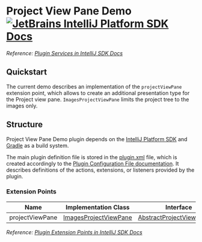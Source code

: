 # Project View Pane Demo [![JetBrains IntelliJ Platform SDK Docs](https://jb.gg/badges/docs.svg)][docs]
*Reference: [Plugin Services in IntelliJ SDK Docs][docs:project_view]*

## Quickstart

The current demo describes an implementation of the `projectViewPane` extension point, which allows to create
an additional presentation type for the Project view pane. `ImagesProjectViewPane` limits the project tree to the images
only.

## Structure

Project View Pane Demo
plugin depends on the [IntelliJ Platform SDK][docs] and [Gradle][docs:gradle] as a build system.

The main plugin definition file is stored in the [plugin.xml][file:plugin.xml] file, which is created accordingly
to the [Plugin Configuration File documentation][docs:plugin.xml]. It describes definitions of the actions, extensions,
or listeners provided by the plugin.

### Extension Points

| Name            | Implementation Class                                | Interface                                                    |
| --------------- | --------------------------------------------------- | ------------------------------------------------------------ |
| projectViewPane | [ImagesProjectViewPane][file:ImagesProjectViewPane] | [AbstractProjectViewPSIPane][sdk:AbstractProjectViewPSIPane] |

*Reference: [Plugin Extension Points in IntelliJ SDK Docs][docs:ep]*

[docs]: https://www.jetbrains.org/intellij/sdk/docs
[docs:actions]: https://www.jetbrains.org/intellij/sdk/docs/basics/action_system.html
[docs:project_view]: https://jetbrains.org/intellij/sdk/docs/basics/project_view.html
[docs:ep]: https://www.jetbrains.org/intellij/sdk/docs/basics/plugin_structure/plugin_extensions.html
[docs:gradle]: https://www.jetbrains.org/intellij/sdk/docs/tutorials/build_system.html
[docs:plugin.xml]: https://www.jetbrains.org/intellij/sdk/docs/basics/plugin_structure/plugin_configuration_file.html
[docs:listeners]: https://jetbrains.org/intellij/sdk/docs/basics/plugin_structure/plugin_listeners.html

[file:plugin.xml]: ./src/main/resources/META-INF/plugin.xml
[file:ImagesProjectViewPane]: ./src/main/java/org/intellij/sdk/view/pane/ImagesProjectViewPane.java

[sdk:AbstractProjectViewPSIPane]: upsource:///platform/lang-impl/src/com/intellij/ide/projectView/impl/AbstractProjectViewPSIPane.java
